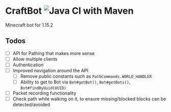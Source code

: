 CraftBot ![Java CI with Maven](https://github.com/hfoxy/CraftBot/workflows/Java%20CI%20with%20Maven/badge.svg)
========

Minecraft bot for 1.15.2

## Todos
- [ ] API for Pathing that makes more sense
- [ ] Allow multiple clients
- [ ] Authentication
- [ ] Improved navigation around the API
   - [ ] Remove public constants such as `PathCommands.WORLD_HANDLER`
   - [ ] Ability to get to Bot via `Bot#getBot()`, `Bot#getBots()`, `Bot#findByUuid(UUID)`
- [ ] Packet recording functionality
- [ ] Check path while walking on it, to ensure missing/blocked blocks can be detected/avoided